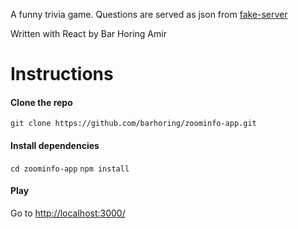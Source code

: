 A funny trivia game.
Questions are served as json from
[fake-server](https://github.com/barhoring/fake-server)

Written with React by
Bar Horing Amir

# Instructions

#### Clone the repo

`git clone https://github.com/barhoring/zoominfo-app.git`

#### Install dependencies

`cd zoominfo-app`
`npm install`

#### Play

Go to [http://localhost:3000/](http://localhost:3000/)
